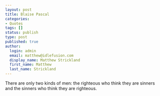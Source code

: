 ```yaml
---
layout: post
title: Blaise Pascal
categories:
- Quotes
tags: []
status: publish
type: post
published: true
author:
  login: admin
  email: matthew@idlefusion.com
  display_name: Matthew Strickland
  first_name: Matthew
  last_name: Strickland
---
```

There are only two kinds of men: the righteous who think they are sinners and the sinners who think they are righteous.
